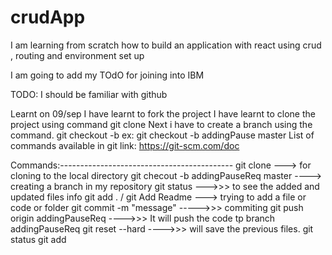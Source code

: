 # crudApp
I am learning from scratch how to build an application with react using crud , routing and environment set up


I am going to add my TOdO for joining into IBM

TODO:
I should be familiar with github

Learnt on 09/sep
I have learnt to fork the project
I have learnt to clone the project using command git clone <url>
Next i have to create a branch using the command.
    git checkout -b <branchname> <copyfrom the branch>
    ex: git checkout -b addingPause  master
List of commands available in git link: https://git-scm.com/doc

Commands:-------------------------------------------
git clone <url> ---> for cloning to the local directory
git checout -b addingPauseReq master ----> creating a branch in my repository
git status --->>> to see the added and updated files info
git add . / git Add Readme ---> trying to add a file or code or folder 
git commit -m "message"   ----->>> commiting 
git push origin addingPauseReq     ---->>> It will push the code tp branch addingPauseReq
git reset --hard  ---->>> will save the previous files.
git status
git add <filename>